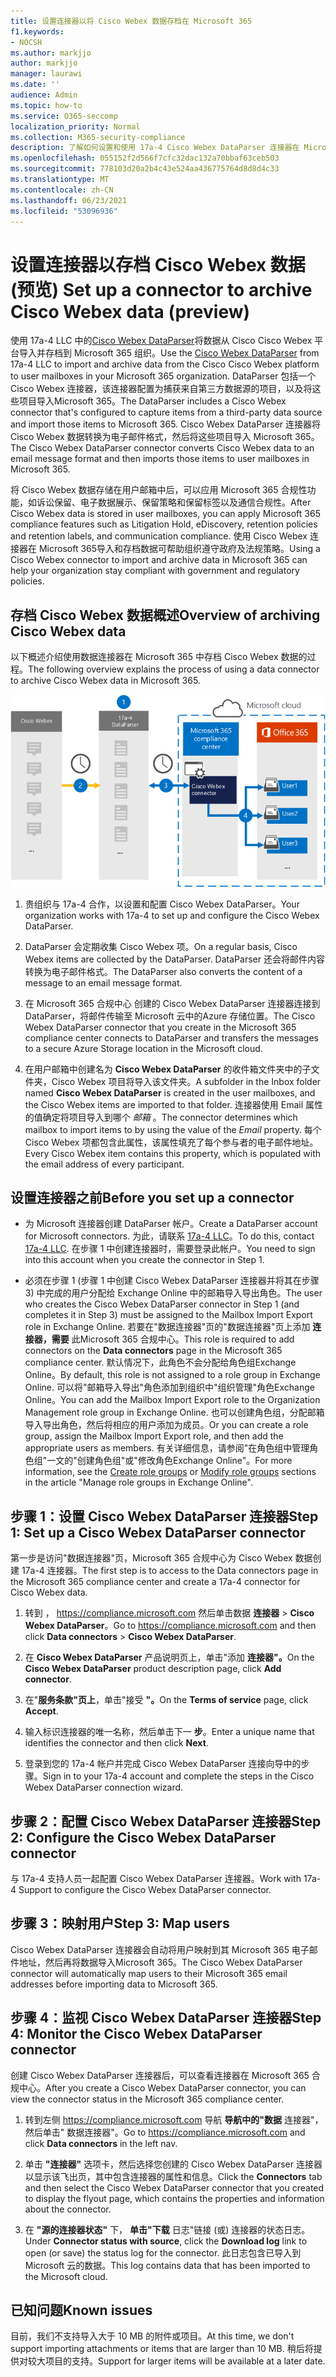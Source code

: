 ```yaml
---
title: 设置连接器以将 Cisco Webex 数据存档在 Microsoft 365
f1.keywords:
- NOCSH
ms.author: markjjo
author: markjjo
manager: laurawi
ms.date: ''
audience: Admin
ms.topic: how-to
ms.service: O365-seccomp
localization_priority: Normal
ms.collection: M365-security-compliance
description: 了解如何设置和使用 17a-4 Cisco Webex DataParser 连接器在 Microsoft 365 中导入和存档 Cisco Webex 数据。
ms.openlocfilehash: 055152f2d566f7cfc32dac132a70bbaf63ceb503
ms.sourcegitcommit: 778103d20a2b4c43e524aa436775764d8d8d4c33
ms.translationtype: MT
ms.contentlocale: zh-CN
ms.lasthandoff: 06/23/2021
ms.locfileid: "53096936"
---
```

# <a name="set-up-a-connector-to-archive-cisco-webex-data-preview"></a><span data-ttu-id="41e97-103">设置连接器以存档 Cisco Webex 数据 (预览) </span><span class="sxs-lookup"><span data-stu-id="41e97-103">Set up a connector to archive Cisco Webex data (preview)</span></span>

<span data-ttu-id="41e97-104">使用 17a-4 LLC 中的[Cisco Webex DataParser](https://www.17a-4.com/webex-dataparser/)将数据从 Cisco Cisco Webex 平台导入并存档到 Microsoft 365 组织。</span><span class="sxs-lookup"><span data-stu-id="41e97-104">Use the [Cisco Webex DataParser](https://www.17a-4.com/webex-dataparser/) from 17a-4 LLC to import and archive data from the Cisco Cisco Webex platform to user mailboxes in your Microsoft 365 organization.</span></span> <span data-ttu-id="41e97-105">DataParser 包括一个 Cisco Webex 连接器，该连接器配置为捕获来自第三方数据源的项目，以及将这些项目导入Microsoft 365。</span><span class="sxs-lookup"><span data-stu-id="41e97-105">The DataParser includes a Cisco Webex connector that's configured to capture items from a third-party data source and import those items to Microsoft 365.</span></span> <span data-ttu-id="41e97-106">Cisco Webex DataParser 连接器将 Cisco Webex 数据转换为电子邮件格式，然后将这些项目导入 Microsoft 365。</span><span class="sxs-lookup"><span data-stu-id="41e97-106">The Cisco Webex DataParser connector converts Cisco Webex data to an email message format and then imports those items to user mailboxes in Microsoft 365.</span></span>

<span data-ttu-id="41e97-107">将 Cisco Webex 数据存储在用户邮箱中后，可以应用 Microsoft 365 合规性功能，如诉讼保留、电子数据展示、保留策略和保留标签以及通信合规性。</span><span class="sxs-lookup"><span data-stu-id="41e97-107">After Cisco Webex data is stored in user mailboxes, you can apply Microsoft 365 compliance features such as Litigation Hold, eDiscovery, retention policies and retention labels, and communication compliance.</span></span> <span data-ttu-id="41e97-108">使用 Cisco Webex 连接器在 Microsoft 365导入和存档数据可帮助组织遵守政府及法规策略。</span><span class="sxs-lookup"><span data-stu-id="41e97-108">Using a Cisco Webex connector to import and archive data in Microsoft 365 can help your organization stay compliant with government and regulatory policies.</span></span>

## <a name="overview-of-archiving-cisco-webex-data"></a><span data-ttu-id="41e97-109">存档 Cisco Webex 数据概述</span><span class="sxs-lookup"><span data-stu-id="41e97-109">Overview of archiving Cisco Webex data</span></span>

<span data-ttu-id="41e97-110">以下概述介绍使用数据连接器在 Microsoft 365 中存档 Cisco Webex 数据的过程。</span><span class="sxs-lookup"><span data-stu-id="41e97-110">The following overview explains the process of using a data connector to archive Cisco Webex data in Microsoft 365.</span></span>

![17a-4 中 Cisco Webex 数据的存档工作流](../media/WebexTeamsDataParserConnectorWorkflow.png)

1. <span data-ttu-id="41e97-112">贵组织与 17a-4 合作，以设置和配置 Cisco Webex DataParser。</span><span class="sxs-lookup"><span data-stu-id="41e97-112">Your organization works with 17a-4 to set up and configure the Cisco Webex DataParser.</span></span>

2. <span data-ttu-id="41e97-113">DataParser 会定期收集 Cisco Webex 项。</span><span class="sxs-lookup"><span data-stu-id="41e97-113">On a regular basis, Cisco Webex items are collected by the DataParser.</span></span> <span data-ttu-id="41e97-114">DataParser 还会将邮件内容转换为电子邮件格式。</span><span class="sxs-lookup"><span data-stu-id="41e97-114">The DataParser also converts the content of a message to an email message format.</span></span>

3. <span data-ttu-id="41e97-115">在 Microsoft 365 合规中心 创建的 Cisco Webex DataParser 连接器连接到 DataParser，将邮件传输至 Microsoft 云中的Azure 存储位置。</span><span class="sxs-lookup"><span data-stu-id="41e97-115">The Cisco Webex DataParser connector that you create in the Microsoft 365 compliance center connects to DataParser and transfers the messages to a secure Azure Storage location in the Microsoft cloud.</span></span>

4. <span data-ttu-id="41e97-116">在用户邮箱中创建名为 **Cisco Webex DataParser** 的收件箱文件夹中的子文件夹，Cisco Webex 项目将导入该文件夹。</span><span class="sxs-lookup"><span data-stu-id="41e97-116">A subfolder in the Inbox folder named **Cisco Webex DataParser** is created in the user mailboxes, and the Cisco Webex items are imported to that folder.</span></span> <span data-ttu-id="41e97-117">连接器使用 Email 属性的值确定将项目导入到哪个 *邮箱* 。</span><span class="sxs-lookup"><span data-stu-id="41e97-117">The connector determines which mailbox to import items to by using the value of the *Email* property.</span></span> <span data-ttu-id="41e97-118">每个 Cisco Webex 项都包含此属性，该属性填充了每个参与者的电子邮件地址。</span><span class="sxs-lookup"><span data-stu-id="41e97-118">Every Cisco Webex item contains this property, which is populated with the email address of every participant.</span></span>

## <a name="before-you-set-up-a-connector"></a><span data-ttu-id="41e97-119">设置连接器之前</span><span class="sxs-lookup"><span data-stu-id="41e97-119">Before you set up a connector</span></span>

- <span data-ttu-id="41e97-120">为 Microsoft 连接器创建 DataParser 帐户。</span><span class="sxs-lookup"><span data-stu-id="41e97-120">Create a DataParser account for Microsoft connectors.</span></span> <span data-ttu-id="41e97-121">为此，请联系 [17a-4 LLC](https://www.17a-4.com/contact/)。</span><span class="sxs-lookup"><span data-stu-id="41e97-121">To do this, contact [17a-4 LLC](https://www.17a-4.com/contact/).</span></span> <span data-ttu-id="41e97-122">在步骤 1 中创建连接器时，需要登录此帐户。</span><span class="sxs-lookup"><span data-stu-id="41e97-122">You need to sign into this account when you create the connector in Step 1.</span></span>

- <span data-ttu-id="41e97-123">必须在步骤 1 (步骤 1 中创建 Cisco Webex DataParser 连接器并将其在步骤 3) 中完成的用户分配给 Exchange Online 中的邮箱导入导出角色。</span><span class="sxs-lookup"><span data-stu-id="41e97-123">The user who creates the Cisco Webex DataParser connector in Step 1 (and completes it in Step 3) must be assigned to the Mailbox Import Export role in Exchange Online.</span></span> <span data-ttu-id="41e97-124">若要在"数据连接器"页的"数据连接器"页上添加 **连接器，需要** 此Microsoft 365 合规中心。</span><span class="sxs-lookup"><span data-stu-id="41e97-124">This role is required to add connectors on the **Data connectors** page in the Microsoft 365 compliance center.</span></span> <span data-ttu-id="41e97-125">默认情况下，此角色不会分配给角色组Exchange Online。</span><span class="sxs-lookup"><span data-stu-id="41e97-125">By default, this role is not assigned to a role group in Exchange Online.</span></span> <span data-ttu-id="41e97-126">可以将"邮箱导入导出"角色添加到组织中"组织管理"角色Exchange Online。</span><span class="sxs-lookup"><span data-stu-id="41e97-126">You can add the Mailbox Import Export role to the Organization Management role group in Exchange Online.</span></span> <span data-ttu-id="41e97-127">也可以创建角色组，分配邮箱导入导出角色，然后将相应的用户添加为成员。</span><span class="sxs-lookup"><span data-stu-id="41e97-127">Or you can create a role group, assign the Mailbox Import Export role, and then add the appropriate users as members.</span></span> <span data-ttu-id="41e97-128">有关详细信息，请参阅"在角色[](/Exchange/permissions-exo/role-groups#create-role-groups)组中管理角色组[](/Exchange/permissions-exo/role-groups#modify-role-groups)"一文的"创建角色组"或"修改角色Exchange Online"。</span><span class="sxs-lookup"><span data-stu-id="41e97-128">For more information, see the [Create role groups](/Exchange/permissions-exo/role-groups#create-role-groups) or [Modify role groups](/Exchange/permissions-exo/role-groups#modify-role-groups) sections in the article "Manage role groups in Exchange Online".</span></span>

## <a name="step-1-set-up-a-cisco-webex-dataparser-connector"></a><span data-ttu-id="41e97-129">步骤 1：设置 Cisco Webex DataParser 连接器</span><span class="sxs-lookup"><span data-stu-id="41e97-129">Step 1: Set up a Cisco Webex DataParser connector</span></span>

<span data-ttu-id="41e97-130">第一步是访问"数据连接器"页，Microsoft 365 合规中心为 Cisco Webex 数据创建 17a-4 连接器。</span><span class="sxs-lookup"><span data-stu-id="41e97-130">The first step is to access to the Data connectors page in the Microsoft 365 compliance center and create a 17a-4 connector for Cisco Webex data.</span></span>

1. <span data-ttu-id="41e97-131">转到 ， <https://compliance.microsoft.com> 然后单击数据 **连接器**  >  **Cisco Webex DataParser**。</span><span class="sxs-lookup"><span data-stu-id="41e97-131">Go to <https://compliance.microsoft.com> and then click **Data connectors** > **Cisco Webex DataParser**.</span></span>

2. <span data-ttu-id="41e97-132">在 **Cisco Webex DataParser** 产品说明页上，单击"添加 **连接器"。**</span><span class="sxs-lookup"><span data-stu-id="41e97-132">On the **Cisco Webex DataParser** product description page, click **Add connector**.</span></span>

3. <span data-ttu-id="41e97-133">在"**服务条款"页上**，单击"接受 **"。**</span><span class="sxs-lookup"><span data-stu-id="41e97-133">On the **Terms of service** page, click **Accept**.</span></span>

4. <span data-ttu-id="41e97-134">输入标识连接器的唯一名称，然后单击下一 **步**。</span><span class="sxs-lookup"><span data-stu-id="41e97-134">Enter a unique name that identifies the connector and then click **Next**.</span></span>

5. <span data-ttu-id="41e97-135">登录到您的 17a-4 帐户并完成 Cisco Webex DataParser 连接向导中的步骤。</span><span class="sxs-lookup"><span data-stu-id="41e97-135">Sign in to your 17a-4 account and complete the steps in the Cisco Webex DataParser connection wizard.</span></span>

## <a name="step-2-configure-the-cisco-webex-dataparser-connector"></a><span data-ttu-id="41e97-136">步骤 2：配置 Cisco Webex DataParser 连接器</span><span class="sxs-lookup"><span data-stu-id="41e97-136">Step 2: Configure the Cisco Webex DataParser connector</span></span>

<span data-ttu-id="41e97-137">与 17a-4 支持人员一起配置 Cisco Webex DataParser 连接器。</span><span class="sxs-lookup"><span data-stu-id="41e97-137">Work with 17a-4 Support to configure the Cisco Webex DataParser connector.</span></span>

## <a name="step-3-map-users"></a><span data-ttu-id="41e97-138">步骤 3：映射用户</span><span class="sxs-lookup"><span data-stu-id="41e97-138">Step 3: Map users</span></span>

<span data-ttu-id="41e97-139">Cisco Webex DataParser 连接器会自动将用户映射到其 Microsoft 365 电子邮件地址，然后再将数据导入Microsoft 365。</span><span class="sxs-lookup"><span data-stu-id="41e97-139">The Cisco Webex DataParser connector will automatically map users to their Microsoft 365 email addresses before importing data to Microsoft 365.</span></span>

## <a name="step-4-monitor-the-cisco-webex-dataparser-connector"></a><span data-ttu-id="41e97-140">步骤 4：监视 Cisco Webex DataParser 连接器</span><span class="sxs-lookup"><span data-stu-id="41e97-140">Step 4: Monitor the Cisco Webex DataParser connector</span></span>

<span data-ttu-id="41e97-141">创建 Cisco Webex DataParser 连接器后，可以查看连接器在 Microsoft 365 合规中心。</span><span class="sxs-lookup"><span data-stu-id="41e97-141">After you create a Cisco Webex DataParser connector, you can view the connector status in the Microsoft 365 compliance center.</span></span>

1. <span data-ttu-id="41e97-142">转到左侧 <https://compliance.microsoft.com> 导航 **导航中的"数据** 连接器"，然后单击" 数据连接器"。</span><span class="sxs-lookup"><span data-stu-id="41e97-142">Go to <https://compliance.microsoft.com> and click **Data connectors** in the left nav.</span></span>

2. <span data-ttu-id="41e97-143">单击 **"连接器"** 选项卡，然后选择您创建的 Cisco Webex DataParser 连接器以显示该飞出页，其中包含连接器的属性和信息。</span><span class="sxs-lookup"><span data-stu-id="41e97-143">Click the **Connectors** tab and then select the Cisco Webex DataParser connector that you created to display the flyout page, which contains the properties and information about the connector.</span></span>

3. <span data-ttu-id="41e97-144">在 **"源的连接器状态"** 下， **单击"下载** 日志"链接 (或) 连接器的状态日志。</span><span class="sxs-lookup"><span data-stu-id="41e97-144">Under **Connector status with source**, click the **Download log** link to open (or save) the status log for the connector.</span></span> <span data-ttu-id="41e97-145">此日志包含已导入到 Microsoft 云的数据。</span><span class="sxs-lookup"><span data-stu-id="41e97-145">This log contains data that has been imported to the Microsoft cloud.</span></span>

## <a name="known-issues"></a><span data-ttu-id="41e97-146">已知问题</span><span class="sxs-lookup"><span data-stu-id="41e97-146">Known issues</span></span>

<span data-ttu-id="41e97-147">目前，我们不支持导入大于 10 MB 的附件或项目。</span><span class="sxs-lookup"><span data-stu-id="41e97-147">At this time, we don't support importing attachments or items that are larger than 10 MB.</span></span> <span data-ttu-id="41e97-148">稍后将提供对较大项目的支持。</span><span class="sxs-lookup"><span data-stu-id="41e97-148">Support for larger items will be available at a later date.</span></span>
